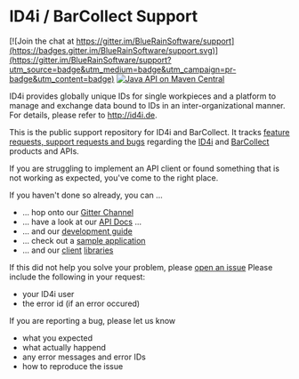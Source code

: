# ID4i / BarCollect Support

[![Join the chat at https://gitter.im/BlueRainSoftware/support](https://badges.gitter.im/BlueRainSoftware/support.svg)](https://gitter.im/BlueRainSoftware/support?utm_source=badge&utm_medium=badge&utm_campaign=pr-badge&utm_content=badge)
[![Java API on Maven Central](https://img.shields.io/maven-central/v/de.id4i.api/id4i-api-client.svg)](https://github.com/BlueRainSoftware/id4i-api_client-java)


ID4i provides globally unique IDs for single workpieces and a platform to manage and exchange data bound to IDs in an inter-organizational manner. For details, please refer to http://id4i.de.

This is the public support repository for ID4i and BarCollect.
It tracks [feature requests, support requests and bugs](https://github.com/BlueRainSoftware/support/issues?state=open) regarding the [ID4i](http://id4i.de) and [BarCollect](http://barcollect.de) products and APIs.

If you are struggling to implement an API client or found something that is not working as expected, you've come to the right place.

If you haven't done so already, you can ... 
* ... hop onto our [Gitter Channel](https://gitter.im/BlueRainSoftware/support)
* ... have a look at our [API Docs](https://backend.id4i.de/docs/redoc/index.html) ...
* ... and our [development guide](https://backend.id4i.de/docs/reference/en/reference.html) 
* ... check out a [sample application](https://github.com/BlueRainSoftware/id4i-api_client-java)
* ... and our [client](https://github.com/BlueRainSoftware/id4i-api_client-java) [libraries](https://github.com/BlueRainSoftware/id4i-api_client-javascript)

If this did not help you solve your problem, please [open an issue](https://github.com/BlueRainSoftware/support/issues/new)
Please include the following in your request:
* your ID4i user
* the error id (if an error occured)

If you are reporting a bug, please let us know
* what you expected
* what actually happend
* any error messages and error IDs
* how to reproduce the issue
